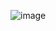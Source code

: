 ![image](https://github.com/weilun320/48-RESTful-ExpressJs-pgSQL-Login-API/assets/41337787/2e518312-1327-43b4-b079-86edec0c3e30)
